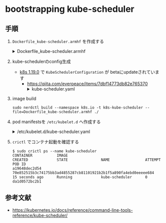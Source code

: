 # bootstrapping kube-scheduler

## 手順

1. `Dockerfile_kube-scheduler.armhf` を作成する
   <details><summary>Dockerfile_kube-scheduler.armhf</summary>
      ```
      cat << 'EOF' > Dockerfile_kube-scheduler.armhf
      FROM arm64v8/ubuntu:bionic

      ARG VERSION="v1.30.1"
      ARG ARCH="arm64"

      RUN set -ex \
        && apt update \
        && apt install -y wget \
        && apt clean \
        && wget -P /usr/bin/ https://dl.k8s.io/$VERSION/bin/linux/$ARCH/kube-scheduler \
        && chmod +x /usr/bin/kube-scheduler \
        && install -o root -g root -m 755 -d /var/lib/kubernetes \
        && install -o root -g root -m 755 -d /etc/kubernetes/config

      COPY kube-scheduler.yaml /etc/kubernetes/config/
      COPY kube-scheduler.kubeconfig /var/lib/kubernetes/

      ENTRYPOINT ["/usr/bin/kube-scheduler"]
      EOF
      ```
   </details>

1. kube-schedulerのconfig生成
   - [k8s 1.19.0](https://github.com/kubernetes/kubernetes/blob/master/CHANGELOG/CHANGELOG-1.19.md#v1190) で `KubeSchedulerConfiguration` が betaにupdateされています
      - https://qiita.com/everpeace/items/7dbf14773db82e765370
         <details><summary>kube-scheduler.yaml</summary>
            ```
            cat << EOF > kube-scheduler.yaml
            ---
            apiVersion: kubescheduler.config.k8s.io/v1
            kind: KubeSchedulerConfiguration
            clientConnection:
              kubeconfig: "/var/lib/kubernetes/kube-scheduler.kubeconfig"
            leaderElection:
              leaderElect: false
            EOF
            ```
         </details>

1. image build
   ```
   sudo nerdctl build --namespace k8s.io -t k8s-kube-scheduler --file=Dockerfile_kube-scheduler.armhf ./
   ```

1. pod manifestsを `/etc/kubelet.d` へ作成する
   <details><summary>/etc/kubelet.d/kube-scheduler.yaml</summary>
      ```
      cat << EOF | sudo tee /etc/kubelet.d/kube-scheduler.yaml
      ---
      apiVersion: v1
      kind: Pod
      metadata:
        name: kube-scheduler
        namespace: kube-system
        labels:
          tier: control-plane
          component: kube-scheduler

      spec:
        # https://kubernetes.io/docs/tasks/administer-cluster/guaranteed-scheduling-critical-addon-pods/
        priorityClassName: system-node-critical
        hostNetwork: true
        containers:
          - name: kube-scheduler
            image: k8s-kube-scheduler:latest
            imagePullPolicy: IfNotPresent
            resources:
              requests:
                cpu: "256m"
                memory: "128Mi"
              limits:
                cpu: "384m"
                memory: "128Mi"
            command:
              - /usr/bin/kube-scheduler
              - --config=/etc/kubernetes/config/kube-scheduler.yaml
              - --v=2
      EOF
      ```
   </details>

1. `crictl` でコンテナ起動を確認する
   ```
   $ sudo crictl ps --name kube-scheduler
   CONTAINER           IMAGE                                                              CREATED             STATE               NAME                ATTEMPT             POD ID
   a19648dec2d54       70e852515b3c74175bb3ad4855287cb81101921b2b1f5a890fa4ebd0eeeee684   15 seconds ago      Running             kube-scheduler      0                   da1d0572bc2b1
   ```

## 参考文献

- https://kubernetes.io/docs/reference/command-line-tools-reference/kube-scheduler/

